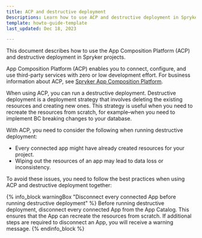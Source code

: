 ```yaml
---
title: ACP and destructive deployment
Descriptions: Learn how to use ACP and destructive deployment in Spryker projects.
template: howto-guide-template
last_updated: Dec 18, 2023

---
```


This document describes how to use the App Composition Platform (ACP) and destructive deployment in Spryker projects.

App Composition Platform (ACP) enables you to connect, configure, and use third-party services with zero or low development effort. For business information about ACP, see [Spryker App Composition Platform](https://spryker.com/app-composition-platform/#/).

When using ACP, you can run a destructive deployment. Destructive deployment is a deployment strategy that involves deleting the existing resources and creating new ones. This strategy is useful when you need to recreate the resources from scratch, for example–when you need to implement BC breaking changes to your database.

With ACP, you need to consider the following when running destructive deployment:
* Every connected app might have already created resources for your project.
* Wiping out the resources of an app may lead to data loss or inconsistency.

To avoid these issues, you need to follow the best practices when using ACP and destructive deployment together:

{% info_block warningBox "Disconnect every connected App before running destructive deployment" %}
Before running destructive deployment, disconnect every connected App from the App Catalog.
This ensures that the App can recreate the resources from scratch.
If additional steps are required to disconnect an App, you will receive a warning message.
{% endinfo_block %}
